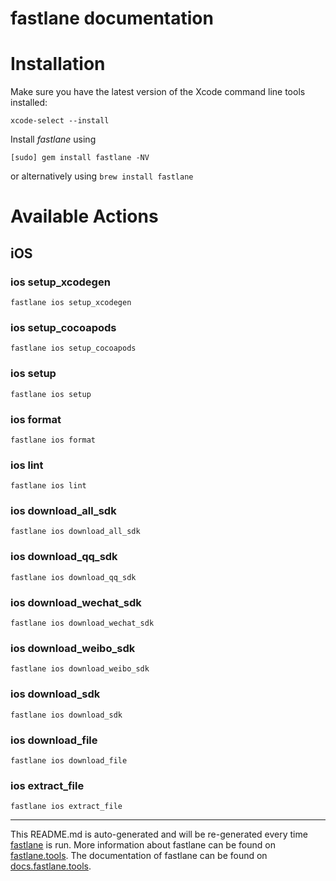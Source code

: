 fastlane documentation
================
# Installation

Make sure you have the latest version of the Xcode command line tools installed:

```
xcode-select --install
```

Install _fastlane_ using
```
[sudo] gem install fastlane -NV
```
or alternatively using `brew install fastlane`

# Available Actions
## iOS
### ios setup_xcodegen
```
fastlane ios setup_xcodegen
```

### ios setup_cocoapods
```
fastlane ios setup_cocoapods
```

### ios setup
```
fastlane ios setup
```

### ios format
```
fastlane ios format
```

### ios lint
```
fastlane ios lint
```

### ios download_all_sdk
```
fastlane ios download_all_sdk
```

### ios download_qq_sdk
```
fastlane ios download_qq_sdk
```

### ios download_wechat_sdk
```
fastlane ios download_wechat_sdk
```

### ios download_weibo_sdk
```
fastlane ios download_weibo_sdk
```

### ios download_sdk
```
fastlane ios download_sdk
```

### ios download_file
```
fastlane ios download_file
```

### ios extract_file
```
fastlane ios extract_file
```


----

This README.md is auto-generated and will be re-generated every time [fastlane](https://fastlane.tools) is run.
More information about fastlane can be found on [fastlane.tools](https://fastlane.tools).
The documentation of fastlane can be found on [docs.fastlane.tools](https://docs.fastlane.tools).
